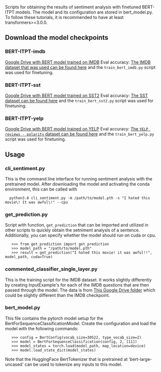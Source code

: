 Scripts for obtaining the results of sentiment analysis with finetuned BERT-ITPT models.  The model and its configuration are stored in bert_model.py. To follow these tutorials, it is recommended to have at least transformers>=3.0.0.

## Download the model checkpoints
### BERT-ITPT-imdb
[Google Drive with BERT model trained on IMDB](https://drive.google.com/file/d/1R_7SVjETSHs74ff2ita7PrahcFbM1gZa/view?usp=sharing)
Eval accuracy: 
[The IMDB dataset that was used can be found here](https://drive.google.com/drive/folders/1CUBHa8Ct_G13bTcKlMiKg2cRNnuBECs5) and the `train_bert_imdb.py` script was used for finetuning.

### BERT-ITPT-sst
[Google Drive with BERT model trained on SST2]()
Eval accuracy: 
[The SST dataset can be found here](https://nlp.stanford.edu/sentiment/) and the `train_bert_sst2.py` script was used for finetuning.

### BERT-ITPT-yelp
[Google Drive with BERT model trained on YELP]()
Eval accuracy: 
[The `YELP reviews - polarity` dataset can be found here](https://course.fast.ai/datasets/) and the `train_bert_yelp.py` script was used for finetuning.

## Usage

### cli_sentiment.py
This is the command line interface for running sentiment analysis with the pretrained model.
After downloading the model and activating the conda environment, this can be called with

      python3.8 cli_sentiment.py -m /path/to/model.pth -s "I hated this movie\! It was awful\!" --cpu

### get_prediction.py
Script with function, `get_prediction` that can be imported and utilized in other scripts to quickly obtain the setniment analysis of a sentence.
Additionally, you can specify whether the model should run on cuda or cpu.

       >>> from get_prediction import get_prediction
       >>> model_path = "/path/to/model.pth"
       >>> result = get_prediction("I hated this movie! it was awful!!", model_path, cuda=True)

### commented_classifier_single_layer.py
This is the training script for the IMDB dataset.  It works slightly differently by creating InputExample's for each of the IMDB questions that are then passed through the model.
The data is from [This Google Drive folder](https://drive.google.com/drive/folders/1CUBHa8Ct_G13bTcKlMiKg2cRNnuBECs5) which could be slightly different than the IMDB checkpoint.

### bert_model.py
This file contains the pytorch model setup for the BertForSequenceClassificationModel.
Create the configuration and load the model with the following commands:

       >>> config = BertConfig(vocab_size=30522, type_vocab_size=2)
       >>> model = BertForSequenceClassification(config, 2, [11])
       >>> model_states = torch.load(model_path, map_location=device)
       >>> model.load_state_dict(model_states)

Note that the HuggingFace BertTokenizer that is pretrained at 'bert-large-uncased' can be used to tokenize any inputs to this model.